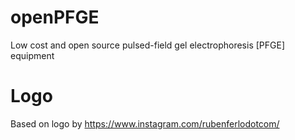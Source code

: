# openPFGE

Low cost and open source pulsed-field gel electrophoresis [PFGE] equipment

# Logo
Based on logo by https://www.instagram.com/rubenferlodotcom/
